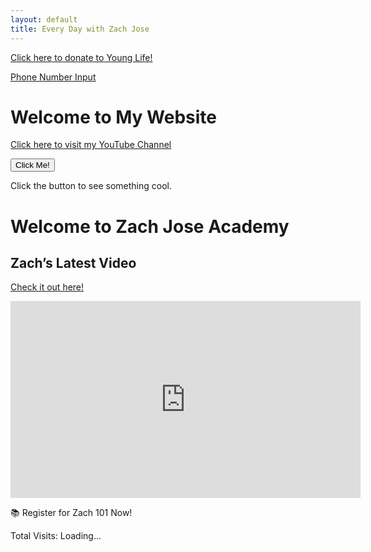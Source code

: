 ```yaml
---
layout: default
title: Every Day with Zach Jose
---
```


<a href="https://giving.younglife.org/s/?GiftType=Staff&Name=ZachJose&Sponsoring=Zach%20Jose&AppealCodeId=70141000000tvBDAAY&BypassDesignationPage=false&MissionUnitId=a2s410000002wa2AAA&MissionUnitName=Greater%20Roseville%2FAntelope&ClassCodeId=a2j41000000Nj93AAC&ClassCodeName=Operating&StaffId=0034100002PWJ3WAAX&StaffName=Zachariah%20Jose">Click here to donate to Young Life!</a>

[Phone Number Input](/phone-input.html)

# Welcome to My Website  
[Click here to visit my YouTube Channel](https://www.youtube.com/@zachariahjose5622)

<button onclick="document.getElementById('message').innerText='You clicked the button! 🎉'">
  Click Me!
</button>

<p id="message">Click the button to see something cool.</p>



<!DOCTYPE html>
<html lang="en">
<head>
  <meta charset="UTF-8">
  <meta name="viewport" content="width=device-width, initial-scale=1.0">
  <title>Every Day with Zach Jose</title>
  <link rel="stylesheet" href="styles.css">
  <link rel="preconnect" href="https://fonts.googleapis.com">
  <link href="https://fonts.googleapis.com/css2?family=Bangers&display=swap" rel="stylesheet">
</head>
<body>

  <div class="banner">
    <h1>Welcome to Zach Jose Academy</h1>
  </div>

  <div class="chalkboard">
    <h2>Zach’s Latest Video</h2>
    <p><a href="#">Check it out here!</a></p>
    <iframe width="560" height="315" src="https://www.youtube.com/watch?v=jf1yDKMbp_k" frameborder="0" allowfullscreen></iframe>
  </div>

  <div class="register">
    <p>📚 Register for Zach 101 Now!</p>
  </div>

</body>

<script>
  fetch("https://api.countapi.xyz/hit/zachjose.com/visits")
    .then(response => response.json())
    .then(data => {
      document.getElementById("counter").innerText = data.value;
    });
</script>

<p>Total Visits: <span id="counter">Loading...</span></p>
